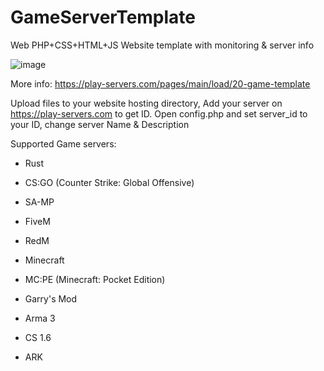# GameServerTemplate
Web PHP+CSS+HTML+JS Website template with monitoring &amp; server info

![image](https://user-images.githubusercontent.com/23291806/128423682-ab1c81f4-52a9-49e4-9c52-f4c075b8dd48.png)


More info: https://play-servers.com/pages/main/load/20-game-template

Upload files to your website hosting directory, Add your server on https://play-servers.com to get ID. 
Open config.php and set server_id to your ID, change server Name & Description

Supported Game servers:

- Rust 

- CS:GO (Counter Strike: Global Offensive) 

- SA-MP 

- FiveM 

- RedM

- Minecraft 

- MC:PE  (Minecraft: Pocket Edition)

- Garry's Mod 

- Arma 3

- CS 1.6 

- ARK
